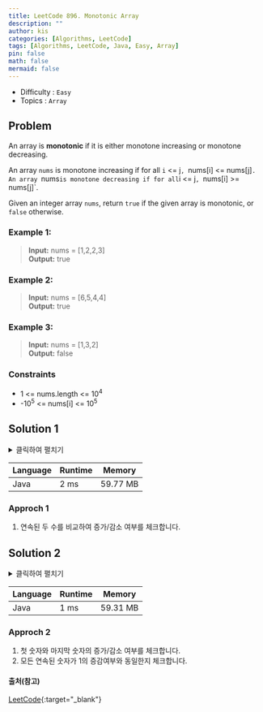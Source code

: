 ```yaml
---
title: LeetCode 896. Monotonic Array
description: ""
author: kis
categories: [Algorithms, LeetCode]
tags: [Algorithms, LeetCode, Java, Easy, Array]
pin: false
math: false
mermaid: false
---
```


- Difficulty : `Easy`
- Topics : `Array`

## Problem
An array is **monotonic** if it is either monotone increasing or monotone decreasing.

An array `nums` is monotone increasing if for all `i` <= j`, `nums[i] <= nums[j]`. An array `nums` is monotone decreasing if for all `i <= j`, `nums[i] >= nums[j]`.

Given an integer array `nums`, return `true` if the given array is monotonic, or `false` otherwise.
 
 

### Example 1:

> **Input:** nums = [1,2,2,3]    
> **Output:** true     

### Example 2:

> **Input:**  nums = [6,5,4,4]           
> **Output:** true  

### Example 3:

> **Input:** nums = [1,3,2]             
> **Output:** false  


### Constraints

- 1 <= nums.length <= 10<sup>4</sup>
- -10<sup>5</sup> <= nums[i] <= 10<sup>5</sup>


## Solution 1

<details>
<summary>클릭하여 펼치기</summary>
<div markdown="1">

```java
class Solution {
    public boolean isMonotonic(int[] nums) {
        if(nums.length <= 2) return true;
        boolean increasing = false, decreasing = false;

        for(int i = 1; i < nums.length; i++) {
            if(nums[i] - nums[i-1] > 0 ) increasing = true;
            else if(nums[i] - nums[i-1] < 0 ) decreasing = true;

            if(increasing && decreasing) return false;
        }
        return true;
    }
}
```
</div>
</details>

| Language | Runtime | Memory |
| --- | --- | --- |
| Java | 2 ms | 59.77 MB |

### Approch 1

1. 연속된 두 수를 비교하여 증가/감소 여부를 체크합니다.


## Solution 2

<details>
<summary>클릭하여 펼치기</summary>
<div markdown="1">

```java
class Solution {
    public boolean isMonotonic(int[] nums) {
        if(nums.length <= 2) return true;

        for(int i = 1 ; i < nums.length; i++){
            if(nums[0] <= nums[nums.length - 1] && nums[i-1] > nums[i]) return false;
            else if(nums[0] >= nums[nums.length - 1] && nums[i-1] < nums[i]) return false;
        }

        return true;        
    }
}
```
</div>
</details>

| Language | Runtime | Memory |
| --- | --- | --- |
| Java | 1 ms | 59.31 MB |

### Approch 2

1. 첫 숫자와 마지막 숫자의 증가/감소 여부를 체크합니다.
2. 모든 연속된 숫자가 1의 증감여부와 동일한지 체크합니다. 


#### 출처(참고)

[LeetCode](https://leetcode.com/problems/monotonic-array/){:target="\_blank"}


